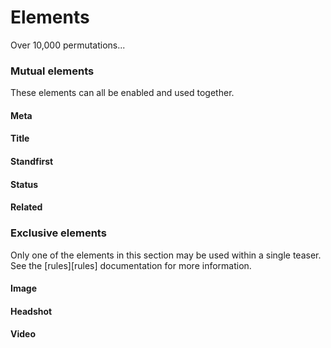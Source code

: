 # Elements

Over 10,000 permutations...

### Mutual elements

These elements can all be enabled and used together.

#### Meta

#### Title

#### Standfirst

#### Status

#### Related

### Exclusive elements

Only one of the elements in this section may be used within a single teaser. See the [rules][rules] documentation for more information.

#### Image

#### Headshot

#### Video
